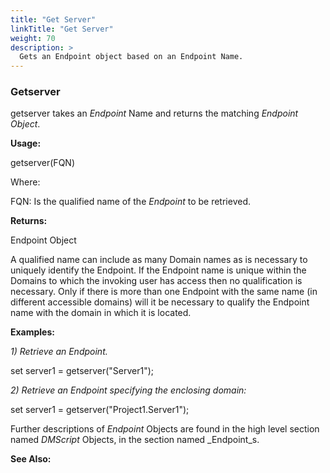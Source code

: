 ```yaml
---
title: "Get Server"
linkTitle: "Get Server"
weight: 70
description: >
  Gets an Endpoint object based on an Endpoint Name. 
---
```


### Getserver

getserver takes an _Endpoint_ Name and returns the matching _Endpoint Object_.

**Usage:**

getserver(FQN)

Where:

FQN: Is the qualified name of the _Endpoint_ to be retrieved.

**Returns:**

Endpoint Object

A qualified name can include as many Domain names as is necessary to uniquely identify the Endpoint. If the Endpoint name is unique within the Domains to which the invoking user has access then no qualification is necessary. Only if there is more than one Endpoint with the same name (in different accessible domains) will it be necessary to qualify the Endpoint name with the domain in which it is located.

**Examples:**

_1) Retrieve an Endpoint._

set server1 = getserver(&quot;Server1&quot;);

_2) Retrieve an Endpoint specifying the enclosing domain:_

set server1 = getserver(&quot;Project1.Server1&quot;);


Further descriptions of _Endpoint_ Objects are found in the high level section named _DMScript_ Objects, in the section named _Endpoint_s.
 

**See Also:**
